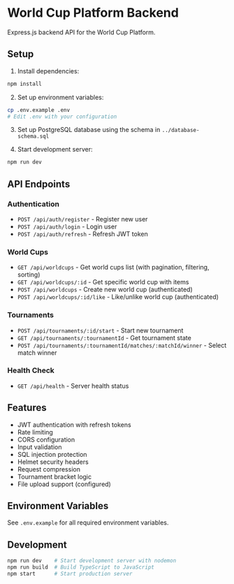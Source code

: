 # World Cup Platform Backend

Express.js backend API for the World Cup Platform.

## Setup

1. Install dependencies:
```bash
npm install
```

2. Set up environment variables:
```bash
cp .env.example .env
# Edit .env with your configuration
```

3. Set up PostgreSQL database using the schema in `../database-schema.sql`

4. Start development server:
```bash
npm run dev
```

## API Endpoints

### Authentication
- `POST /api/auth/register` - Register new user
- `POST /api/auth/login` - Login user
- `POST /api/auth/refresh` - Refresh JWT token

### World Cups
- `GET /api/worldcups` - Get world cups list (with pagination, filtering, sorting)
- `GET /api/worldcups/:id` - Get specific world cup with items
- `POST /api/worldcups` - Create new world cup (authenticated)
- `POST /api/worldcups/:id/like` - Like/unlike world cup (authenticated)

### Tournaments
- `POST /api/tournaments/:id/start` - Start new tournament
- `GET /api/tournaments/:tournamentId` - Get tournament state
- `POST /api/tournaments/:tournamentId/matches/:matchId/winner` - Select match winner

### Health Check
- `GET /api/health` - Server health status

## Features

- JWT authentication with refresh tokens
- Rate limiting
- CORS configuration
- Input validation
- SQL injection protection
- Helmet security headers
- Request compression
- Tournament bracket logic
- File upload support (configured)

## Environment Variables

See `.env.example` for all required environment variables.

## Development

```bash
npm run dev    # Start development server with nodemon
npm run build  # Build TypeScript to JavaScript
npm start      # Start production server
```